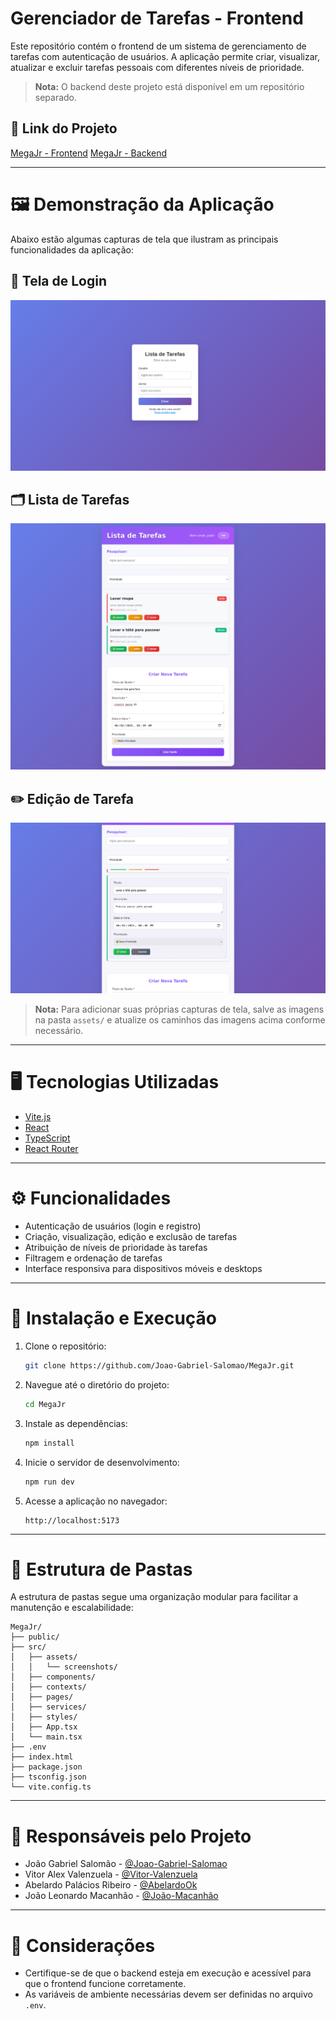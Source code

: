 # Gerenciador de Tarefas - Frontend

Este repositório contém o frontend de um sistema de gerenciamento de tarefas com autenticação de usuários. A aplicação permite criar, visualizar, atualizar e excluir tarefas pessoais com diferentes níveis de prioridade.

> **Nota:** O backend deste projeto está disponível em um repositório separado.

## 🔗 Link do Projeto

[MegaJr - Frontend](https://github.com/Joao-Gabriel-Salomao/MegaJr)
[MegaJr - Backend](https://github.com/AbelardoOk/toDoList-Mega)

---

# 🖼️ Demonstração da Aplicação

Abaixo estão algumas capturas de tela que ilustram as principais funcionalidades da aplicação:

## 📌 Tela de Login

![oaicite:21](./assets/tela-login.png)

## 🗂️ Lista de Tarefas

![oaicite:25](./assets/lista-tarefas.png)

## ✏️ Edição de Tarefa

![oaicite:29](./assets/edicao-tarefa.png)

> **Nota:** Para adicionar suas próprias capturas de tela, salve as imagens na pasta `assets/` e atualize os caminhos das imagens acima conforme necessário.

---

# 🖥️ Tecnologias Utilizadas

- [Vite.js](https://vitejs.dev/)
- [React](https://reactjs.org/)
- [TypeScript](https://www.typescriptlang.org/)
- [React Router](https://reactrouter.com/)

---

# ⚙️ Funcionalidades

- Autenticação de usuários (login e registro)
- Criação, visualização, edição e exclusão de tarefas
- Atribuição de níveis de prioridade às tarefas
- Filtragem e ordenação de tarefas
- Interface responsiva para dispositivos móveis e desktops

---

# 🚀 Instalação e Execução

1. Clone o repositório:

   ```bash
   git clone https://github.com/Joao-Gabriel-Salomao/MegaJr.git
   ```

2. Navegue até o diretório do projeto:

   ```bash
   cd MegaJr
   ```

3. Instale as dependências:

   ```bash
   npm install
   ```

4. Inicie o servidor de desenvolvimento:

   ```bash
   npm run dev
   ```

5. Acesse a aplicação no navegador:
   ```
   http://localhost:5173
   ```

---

# 📁 Estrutura de Pastas

A estrutura de pastas segue uma organização modular para facilitar a manutenção e escalabilidade:

```
MegaJr/
├── public/
├── src/
│   ├── assets/
│   │   └── screenshots/
│   ├── components/
│   ├── contexts/
│   ├── pages/
│   ├── services/
│   ├── styles/
│   ├── App.tsx
│   └── main.tsx
├── .env
├── index.html
├── package.json
├── tsconfig.json
└── vite.config.ts
```

---

# 👥 Responsáveis pelo Projeto

- João Gabriel Salomão - [@Joao-Gabriel-Salomao](https://github.com/Joao-Gabriel-Salomao)
- Vitor Alex Valenzuela - [@Vitor-Valenzuela](https://github.com/Vitor-Valenzuela)
- Abelardo Palácios Ribeiro - [@AbelardoOk](https://github.com/AbelardoOk)
- João Leonardo Macanhão - [@João-Macanhão]()

---

# 📌 Considerações

- Certifique-se de que o backend esteja em execução e acessível para que o frontend funcione corretamente.
- As variáveis de ambiente necessárias devem ser definidas no arquivo `.env`.
